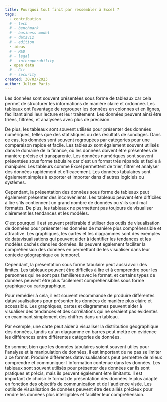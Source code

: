 ```yaml
---
title: Pourquoi tout finit par ressembler à Excel ?
tags: 
  - contribution
  # - tech
  # - benchmark
  # - business model
  # - dataviz
  # - edition
  - ideas
  # - R&D
  # - legal
  # - interoperability
  - open data
  # - Git
  # - security
created: 30/03/2023
author: Julien Paris
---
```


Les données sont souvent présentées sous forme de tableaux car cela permet de structurer les informations de manière claire et ordonnée. Les tableaux ont l'avantage de regrouper les données en colonnes et en lignes, facilitant ainsi leur lecture et leur traitement. Les données peuvent ainsi être triées, filtrées, et analysées avec plus de précision.

De plus, les tableaux sont souvent utilisés pour présenter des données numériques, telles que des statistiques ou des résultats de sondages. Dans ce cas, les données sont souvent regroupées par catégories pour une comparaison rapide et facile. Les tableaux sont également souvent utilisés dans le domaine de la finance, où les données doivent être présentées de manière précise et transparente. Les données numériques sont souvent présentées sous forme tabulaire car c'est un format très répandu et facile à manipuler. Les tableurs comme Excel permettent de trier, filtrer et analyser des données rapidement et efficacement. Les données tabulaires sont également simples à exporter et importer dans d'autres logiciels ou systèmes.

Cependant, la présentation des données sous forme de tableaux peut également présenter des inconvénients. Les tableaux peuvent être difficiles à lire s'ils contiennent un grand nombre de données ou s'ils sont mal formatés. De plus, les tableaux ne permettent pas toujours de visualiser clairement les tendances et les modèles.

C'est pourquoi il est souvent préférable d'utiliser des outils de visualisation de données pour présenter les données de manière plus compréhensible et attractive. Les graphiques, les cartes et les diagrammes sont des exemples de datavisualisations qui peuvent aider à identifier les tendances et les modèles cachés dans les données. Ils peuvent également faciliter la compréhension des données en permettant de les visualiser dans leur contexte géographique ou temporel.

Cependant, la présentation sous forme tabulaire peut aussi avoir des limites. Les tableaux peuvent être difficiles à lire et à comprendre pour les personnes qui ne sont pas familières avec le format, et certains types de données peuvent être plus facilement compréhensibles sous forme graphique ou cartographique.

Pour remédier à cela, il est souvent recommandé de produire différentes datavisualisations pour présenter les données de manière plus claire et accessible. Les graphiques, cartes et diagrammes peuvent aider à visualiser des tendances et des corrélations qui ne seraient pas évidentes en examinant simplement des chiffres dans un tableau.

Par exemple, une carte peut aider à visualiser la distribution géographique des données, tandis qu'un diagramme en barres peut mettre en évidence les différences entre différentes catégories de données.

En somme, bien que les données tabulaires soient souvent utiles pour l'analyse et la manipulation de données, il est important de ne pas se limiter à ce format. Produire différentes datavisualisations peut permettre de mieux comprendre et communiquer l'information contenue dans les données. Les tableaux sont souvent utilisés pour présenter des données car ils sont pratiques et précis, mais ils peuvent également être limitants. Il est important de choisir le format de présentation des données le plus adapté en fonction des objectifs de communication et de l'audience visée. Les outils de visualisation de données peuvent être des alliés précieux pour rendre les données plus intelligibles et faciliter leur compréhension.
